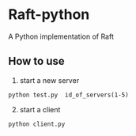 # Raft-python
A Python implementation of Raft
## How to use
1. start a new server
```
python test.py  id_of_servers(1-5) 
```
2. start a client
```
python client.py 
```

